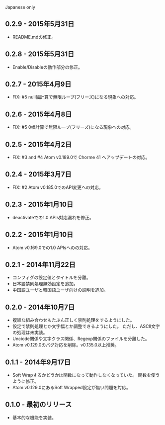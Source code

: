 Japanese only
## 0.2.9 - 2015年5月31日
* README.mdの修正。

## 0.2.8 - 2015年5月31日
* Enable/Disableの動作部分の修正。

## 0.2.7 - 2015年4月9日
* FIX: #5 null幅計算で無限ループ(フリーズ)になる現象への対応。

## 0.2.6 - 2015年4月8日
* FIX: #5 0幅計算で無限ループ(フリーズ)になる現象への対応。

## 0.2.5 - 2015年4月2日
* FIX: #3 and #4 Atom v0.189.0で Chorme 41 へアップデートの対応。

## 0.2.4 - 2015年3月7日
* FIX: #2 Atom v0.185.0でのAPI変更への対応。

## 0.2.3 - 2015年1月10日
* deactivateでの1.0 APIs対応漏れを修正。

## 0.2.2 - 2015年1月10日
* Atom v0.169.0での1.0 APIsへのの対応。

## 0.2.1 - 2014年11月22日
* コンフィグの設定値とタイトルを分離。
* 日本語禁則処理無効設定を追加。
* 中国語ユーザと韓国語ユーザ向けの説明を追加。

## 0.2.0 - 2014年10月7日
* 複雑な組み合わせもたぶん正しく禁則処理をするようにした。
* 設定で禁則処理とか文字幅とか調整できるようにした。
  ただし、ASCII文字の処理は未実装。
* Unciode関係や文字クラス関係、Regexp関係のファイルを分離した。
* Atom v0.129.0のバグ対応を削除。v0.135.0以上推奨。

## 0.1.1 - 2014年9月17日
* Soft Wrapするかどうかは関数になって動作しなくなっていた。
  関数を使うように修正。
* Atom v0.129.0にあるSoft Wrapped設定が無い問題を対応。

## 0.1.0 - 最初のリリース
* 基本的な機能を実装。

